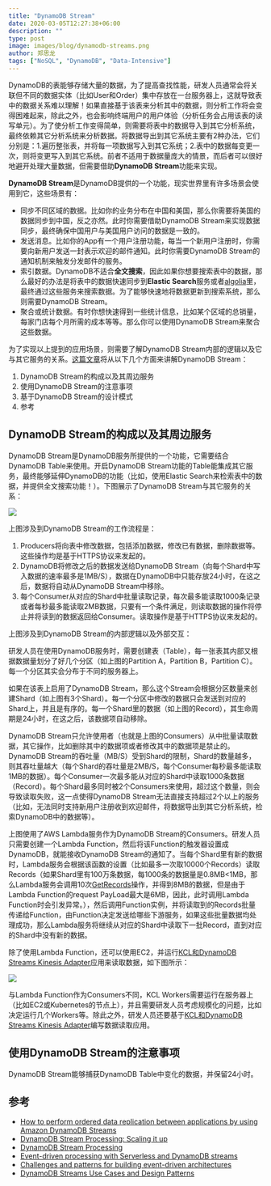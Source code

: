 ```yaml
---
title: "DynamoDB Stream"
date: 2020-03-05T12:27:38+06:00
description: ""
type: post
image: images/blog/dynamodb-streams.png
author: 郑思龙
tags: ["NoSQL", "DynamoDB", "Data-Intensive"]
---
```


DynamoDB的表能够存储大量的数据，为了提高查找性能，研发人员通常会将关联但不同的数据实体（比如User和Order）集中存放在一台服务器上，这就导致表中的数据关系难以理解！如果直接基于该表来分析其中的数据，则分析工作将会变得困难起来，除此之外，也会影响终端用户的用户体验（分析任务会占用该表的读写单元）。为了使分析工作变得简单，则需要将表中的数据导入到其它分析系统，最终依赖其它分析系统来分析数据。将数据导出到其它系统主要有2种办法，它们分别是：1.遍历整张表，并将每一项数据写入到其它系统；2.表中的数据每变更一次，则将变更写入到其它系统。前者不适用于数据量庞大的情景，而后者可以很好地避开处理大量数据，但需要借助**DynamoDB Stream**功能来实现。

**DynamoDB Stream**是DynamoDB提供的一个功能，现实世界里有许多场景会使用到它，这些场景有：

* 同步不同区域的数据。比如你的业务分布在中国和美国，那么你需要将美国的数据同步到中国，反之亦然。此时你需要借助DynamoDB Stream来实现数据同步，最终确保中国用户与美国用户访问的数据是一致的。
* 发送消息。比如你的App有一个用户注册功能，每当一个新用户注册时，你需要向新用户发送一封表示欢迎的邮件通知。此时你需要DynamoDB Stream的通知机制来触发分发邮件的服务。
* 索引数据。DynamoDB不适合**全文搜索**，因此如果你想要搜索表中的数据，那么最好的办法是将表中的数据快速同步到**Elastic Search**服务或者[algolia](https://www.algolia.com/)里，最终通过这些服务来搜索数据。为了能够快速地将数据更新到搜索系统，那么则需要DynamoDB Stream。
* 聚合或统计数据。有时你想快速得到一些统计信息，比如某个区域的总销量，每家门店每个月所需的成本等等。那么你可以使用DynamoDB Stream来聚合这些数据。

为了实现以上提到的应用场景，则需要了解DynamoDB Stream内部的逻辑以及它与其它服务的关系。[这篇文章](https://2cloudlab.com/nosql/dynamodb-streams/)将从以下几个方面来讲解DynamoDB Stream：

1. DynamoDB Stream的构成以及其周边服务
2. 使用DynamoDB Stream的注意事项
3. 基于DynamoDB Stream的设计模式
4. 参考

## DynamoDB Stream的构成以及其周边服务

DynamoDB Stream是DynamoDB服务所提供的一个功能，它需要结合DynamoDB Table来使用。开启DynamoDB Stream功能的Table能集成其它服务，最终能够延伸DynamoDB的功能（比如，使用Elastic Search来检索表中的数据，并提供全文搜索功能！）。下图展示了DynamoDB Stream与其它服务的关系：

![](https://2cloudlab.com/images/blog/DynamoDB-Stream.png)

上图涉及到DynamoDB Stream的工作流程是：

1. Producers将向表中修改数据，包括添加数据，修改已有数据，删除数据等。这些操作均是基于HTTPS协议来发起的。
2. DynamoDB将修改之后的数据发送给DynamoDB Stream（向每个Shard中写入数据的速率最多是1MB/S），数据在DynamoDB中只能存放24小时，在这之后，数据将自动从DynamoDB Stream中移除。
3. 每个Consumer从对应的Shard中批量读取记录，每次最多能读取1000条记录或者每秒最多能读取2MB数据，只要有一个条件满足，则读取数据的操作将停止并将读到的数据返回给Consumer。读取操作是基于HTTPS协议来发起的。

上图涉及到DynamoDB Stream的内部逻辑以及外部交互：

研发人员在使用DynamoDB服务时，需要创建表（Table），每一张表其内部又根据数据量划分了好几个分区（如上图的Partition A，Partition B，Partition C）。每一个分区其实会分布于不同的服务器上。

如果在该表上启用了DynamoDB Stream，那么这个Stream会根据分区数量来创建Shard（如上图有3个Shard）。每一个分区中修改的数据只会发送到对应的Shard上，并且是有序的。每一个Shard里的数据（如上图的Record），其生命周期是24小时，在这之后，该数据项自动移除。

DynamoDB Stream只允许使用者（也就是上图的Consumers）从中批量读取数据，其它操作，比如删除其中的数据项或者修改其中的数据项是禁止的。DynamoDB Stream的吞吐量（MB/S）受到Shard的限制，Shard的数量越多，则其吞吐量越大（每个Shard的吞吐量是2MB/S，每个Consumer每秒最多能读取1MB的数据）。每个Consumer一次最多能从对应的Shard中读取1000条数据（Record）。每个Shard最多同时被2个Consumers来使用，超过这个数量，则会导致读取失败，这一点使得DynamoDB Stream无法直接支持超过2个以上的服务（比如，无法同时支持新用户注册收到欢迎邮件，将数据导出到其它分析系统，检索DynamoDB中的数据等）。

上图使用了AWS Lambda服务作为DynamoDB Stream的Consumers。研发人员只需要创建一个Lambda Function，然后将该Function的触发器设置成DynamoDB，就能接收DynamoDB Stream的通知了。当每个Shard里有新的数据时，Lambda服务会根据该函数的设置（比如最多一次取10000个Records）读取Records（如果Shard里有100万条数据，每1000条的数据量是0.8MB<1MB，那么Lambda服务会调用10次[GetRecords](https://docs.aws.amazon.com/amazondynamodb/latest/APIReference/API_streams_GetRecords.html)操作，并得到8MB的数据，但是由于Lambda Function的request PayLoad最大是6MB，因此，此时调用Lambda Function时会引发异常。），然后调用Function实例，并将读取到的Records批量传递给Function，由Function决定发送给哪些下游服务，如果这些批量数据均处理成功，那么Lambda服务将继续从对应的Shard中读取下一批Record，直到对应的Shard中没有新的数据。

除了使用Lambda Function，还可以使用EC2，并运行[KCL和DynamoDB Streams Kinesis Adapter](https://docs.aws.amazon.com/amazondynamodb/latest/developerguide/Streams.KCLAdapter.html)应用来读取数据，如下图所示：

![](https://2cloudlab.com/images/blog/DynamoDB-stream-with-kcl.png)

与Lambda Function作为Consumers不同，KCL Workers需要运行在服务器上（比如EC2或Kubernetes的节点上），并且需要研发人员考虑规模化的问题，比如决定运行几个Workers等。除此之外，研发人员还要基于[KCL和DynamoDB Streams Kinesis Adapter](https://docs.aws.amazon.com/amazondynamodb/latest/developerguide/Streams.KCLAdapter.html)编写数据读取应用。

## 使用DynamoDB Stream的注意事项

DynamoDB Stream能够捕获DynamoDB Table中变化的数据，并保留24小时。

## 参考

* [How to perform ordered data replication between applications by using Amazon DynamoDB Streams](https://aws.amazon.com/blogs/database/how-to-perform-ordered-data-replication-between-applications-by-using-amazon-dynamodb-streams/)
* [DynamoDB Stream Processing: Scaling it up](https://medium.com/realtime-data-streaming/data-streaming-from-dynamodb-scaling-it-up-8273d23295c)
* [DynamoDB Stream Processing](https://medium.com/realtime-data-streaming/data-streaming-from-dynamodb-to-elasticsearch-eb2381446f43)
* [Event-driven processing with Serverless and DynamoDB streams](https://www.serverless.com/blog/event-driven-architecture-dynamodb/)
* [Challenges and patterns for building event-driven architectures](https://www.serverless.com/blog/stream-based-challenges-and-patterns/)
* [DynamoDB Streams Use Cases and Design Patterns](https://aws.amazon.com/blogs/database/dynamodb-streams-use-cases-and-design-patterns/)